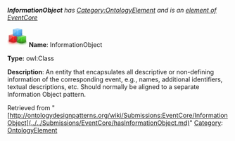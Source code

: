 ___InformationObject__ has [Category:OntologyElement](../../Category/OntologyElement.md "Category:OntologyElement") and is an [element of](../../Property/ElementOf.md "Property:ElementOf") [EventCore](../../Submissions/EventCore.md "Submissions:EventCore")_


  




[![Class](../../images/thumb/2/27/Class.gif/45px-Class.gif)](../../Image/Class.gif.md "Class")
__Name__: InformationObject 


__Type:__ owl:Class 


__Description__: An entity that encapsulates all descriptive or non-defining information of the corresponding event, e.g., names, additional identifiers, textual descriptions, etc. Should normally be aligned to a separate Information Object pattern. 





Retrieved from "[http://ontologydesignpatterns.org/wiki/Submissions:EventCore/InformationObject](../../Submissions/EventCore/hasInformationObject.md)"
 [Category](http://ontologydesignpatterns.org/wiki/Special:Categories "Special:Categories"): [OntologyElement](../../Category/OntologyElement.md "Category:OntologyElement")